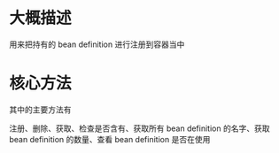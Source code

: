 # 大概描述

用来把持有的 bean definition 进行注册到容器当中

# 核心方法

其中的主要方法有

注册、删除、获取、检查是否含有、获取所有 bean definition 的名字、获取 bean definition 的数量、查看 bean definition 是否在使用
